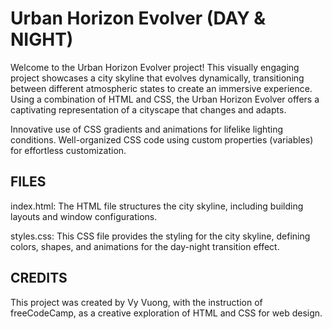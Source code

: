 # Urban Horizon Evolver (DAY & NIGHT)

Welcome to the Urban Horizon Evolver project! This visually engaging project showcases a city skyline that evolves dynamically, transitioning between different atmospheric states to create an immersive experience. Using a combination of HTML and CSS, the Urban Horizon Evolver offers a captivating representation of a cityscape that changes and adapts.

Innovative use of CSS gradients and animations for lifelike lighting conditions.
Well-organized CSS code using custom properties (variables) for effortless customization.

## FILES

index.html: The HTML file structures the city skyline, including building layouts and window configurations.

styles.css: This CSS file provides the styling for the city skyline, defining colors, shapes, and animations for the day-night transition effect.


## CREDITS

This project was created by Vy Vuong, with the instruction of freeCodeCamp, as a creative exploration of HTML and CSS for web design.

